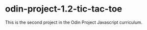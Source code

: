 # odin-project-1.2-tic-tac-toe

This is the second project in the Odin Project Javascript curriculum.
